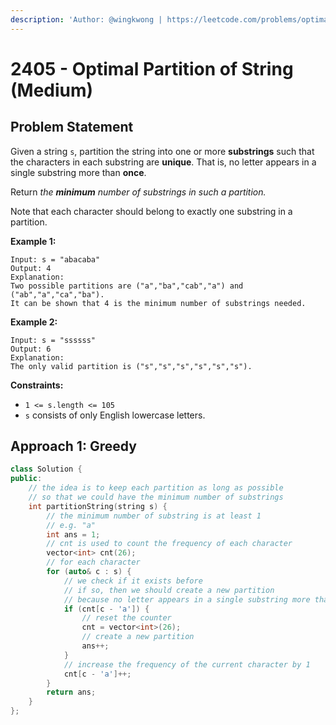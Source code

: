 ```yaml
---
description: 'Author: @wingkwong | https://leetcode.com/problems/optimal-partition-of-string/'
---
```


# 2405 - Optimal Partition of String (Medium) 

## Problem Statement

Given a string `s`, partition the string into one or more **substrings** such that the characters in each substring are **unique**. That is, no letter appears in a single substring more than **once**.

Return *the **minimum** number of substrings in such a partition.*

Note that each character should belong to exactly one substring in a partition.

**Example 1:**

```
Input: s = "abacaba"
Output: 4
Explanation:
Two possible partitions are ("a","ba","cab","a") and ("ab","a","ca","ba").
It can be shown that 4 is the minimum number of substrings needed.
```

**Example 2:**

```
Input: s = "ssssss"
Output: 6
Explanation:
The only valid partition is ("s","s","s","s","s","s").
```

**Constraints:**

- `1 <= s.length <= 105`
- `s` consists of only English lowercase letters.

## Approach 1: Greedy

<SolutionAuthor name="@wingkwong"/>

```cpp
class Solution {
public:
    // the idea is to keep each partition as long as possible 
    // so that we could have the minimum number of substrings
    int partitionString(string s) {
        // the minimum number of substring is at least 1
        // e.g. "a"
        int ans = 1;
        // cnt is used to count the frequency of each character
        vector<int> cnt(26);
        // for each character
        for (auto& c : s) {
            // we check if it exists before
            // if so, then we should create a new partition
            // because no letter appears in a single substring more than once
            if (cnt[c - 'a']) {
                // reset the counter
                cnt = vector<int>(26);
                // create a new partition
                ans++;
            }
            // increase the frequency of the current character by 1
            cnt[c - 'a']++;
        } 
        return ans;
    }
};
```
